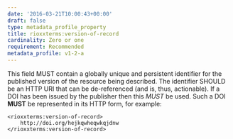 ```yaml
---
date: '2016-03-21T10:00:43+00:00'
draft: false
type: metadata_profile_property
title: rioxxterms:version-of-record
cardinality: Zero or one
requirement: Recommended
metadata_profile: v1-2-a
---
```

This field MUST contain a globally unique and persistent identifier for the published version of the resource being described. The identifier SHOULD be an HTTP URI that can be de-referenced (and is, thus, actionable). If a DOI has been issued by the publisher then this *MUST* be used. Such a DOI **MUST** be represented in its HTTP form, for example:

    <rioxxterms:version-of-record>
        http://doi.org/hejkqwheqwkqjdnw
    </rioxxterms:version-of-record>
